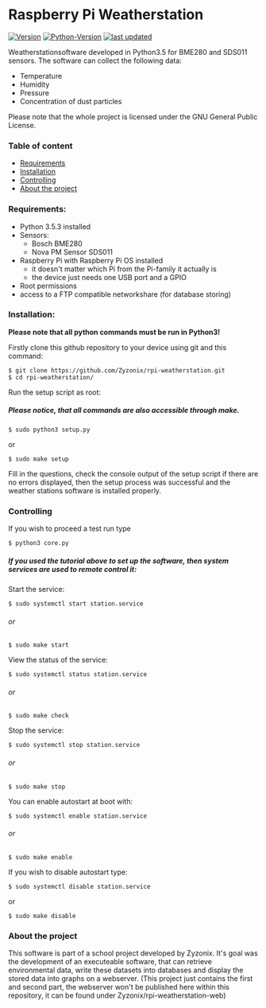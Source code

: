 # Raspberry Pi Weatherstation

[![Version](https://img.shields.io/badge/Version-1.3-orange)]() 
[![Python-Version](https://img.shields.io/badge/Python-3.5.3-blue)]()
[![last updated](https://img.shields.io/badge/last%20updated-25/07/2021-9cf)]()

Weatherstationsoftware developed in Python3.5 for BME280 and SDS011 sensors.
The software can collect the following data: 
- Temperature
- Humidity
- Pressure
- Concentration of dust particles 

Please note that the whole project is licensed under the GNU General Public License.

### Table of content
* [Requirements](#requirements)
* [Installation](#installation)
* [Controlling](#controlling)
* [About the project](#about-the-project)

### Requirements:
* Python 3.5.3 installed
* Sensors:
  - Bosch BME280 
  - Nova PM Sensor SDS011
* Raspberry Pi with Raspberry Pi OS installed 
  - it doesn't matter which Pi from the Pi-family it actually is
  - the device just needs one USB port and a GPIO
* Root permissions
* access to a FTP compatible networkshare (for database storing)

### Installation:
**Please note that all python commands must be run in Python3!**

Firstly clone this github repository to your device using git and this command:
```
$ git clone https://github.com/Zyzonix/rpi-weatherstation.git
$ cd rpi-weatherstation/
```
Run the setup script as root:
##### Please notice, that all commands are also accessible through make.
```
$ sudo python3 setup.py
```
or
```
$ sudo make setup
```
Fill in the questions, check the console output of the setup script if there are no errors displayed, then the setup process was successful and the weather stations software is installed properly.

### Controlling
If you wish to proceed a test run type
```
$ python3 core.py
```
##### If you used the tutorial above to set up the software, then system services are used to remote control it:
Start the service:
```
$ sudo systemctl start station.service  
```
###### or
```
$ sudo make start
```
View the status of the service:
```
$ sudo systemctl status station.service
```
###### or
```
$ sudo make check
```
Stop the service:
```
$ sudo systemctl stop station.service
```
###### or
```
$ sudo make stop
```
You can enable autostart at boot with:
```
$ sudo systemctl enable station.service
```
###### or
```
$ sudo make enable
```
If you wish to disable autostart type:
```
$ sudo systemctl disable station.service
```
or
```
$ sudo make disable
```

### About the project
This software is part of a school project developed by Zyzonix. It's goal was the development of an executeable software, that can retrieve environmental data, write these datasets into databases and display the stored data into graphs on a webserver. 
(This project just contains the first and second part, the webserver won't be published here within this repository, it can be found under Zyzonix/rpi-weatherstation-web)
